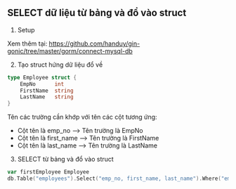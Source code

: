 ## SELECT dữ liệu từ bảng và đổ vào struct

1. Setup

Xem thêm tại: https://github.com/handuy/gin-gonic/tree/master/gorm/connect-mysql-db

2. Tạo struct hứng dữ liệu đổ về

```go
type Employee struct {
	EmpNo      int
	FirstName  string
	LastName   string
}
```
Tên các trường cần khớp với tên các cột tương ứng:
- Cột tên là emp_no --> Tên trường là EmpNo
- Cột tên là first_name --> Tên trường là FirstName
- Cột tên là last_name --> Tên trường là LastName

3. SELECT từ bảng và đổ vào struct

```go
var firstEmployee Employee
db.Table("employees").Select("emp_no, first_name, last_name").Where("emp_no = ?", 10001).Scan(&firstEmployee)
```